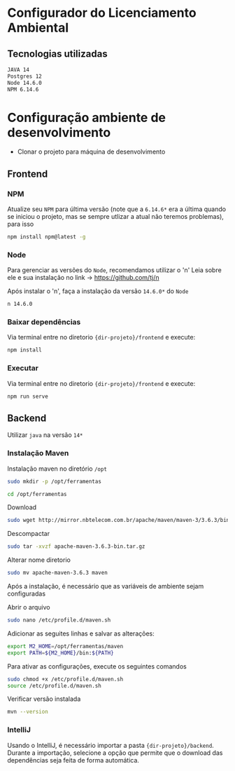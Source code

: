 # Configurador do Licenciamento Ambiental

## Tecnologias utilizadas

```bash
JAVA 14
Postgres 12
Node 14.6.0
NPM 6.14.6
```

# Configuração ambiente de desenvolvimento

- Clonar o projeto para máquina de desenvolvimento


## Frontend
### NPM
Atualize seu `NPM` para última versão (note que a `6.14.6*` era a última quando se iniciou o projeto, mas se sempre utlizar a atual não teremos problemas), para isso
```bash
npm install npm@latest -g
```

### Node
Para gerenciar as versões do `Node`, recomendamos utilizar o 'n'
Leia sobre ele e sua instalação no link -> https://github.com/tj/n

Após instalar o 'n', faça a instalação da versão `14.6.0*` do `Node`
```bash
n 14.6.0
``` 

### Baixar dependências
Via terminal entre no diretorio `{dir-projeto}/frontend` e execute:
```bash
npm install
```

### Executar
Via terminal entre no diretorio `{dir-projeto}/frontend` e execute:
```bash
npm run serve
```


## Backend
Utilizar `java` na versão `14*`

### Instalação Maven

Instalação maven no diretório `/opt`
```bash
sudo mkdir -p /opt/ferramentas
```

```bash
cd /opt/ferramentas
```

Download
```bash
sudo wget http://mirror.nbtelecom.com.br/apache/maven/maven-3/3.6.3/binaries/apache-maven-3.6.3-bin.tar.gz
```

Descompactar
```bash
sudo tar -xvzf apache-maven-3.6.3-bin.tar.gz
```

Alterar nome diretorio
```bash
sudo mv apache-maven-3.6.3 maven
```
Após a instalação, é necessário que as variáveis de ambiente sejam configuradas

Abrir o arquivo
```bash
sudo nano /etc/profile.d/maven.sh
```

Adicionar as seguites linhas e salvar as alterações:
```bash
export M2_HOME=/opt/ferramentas/maven
export PATH=${M2_HOME}/bin:${PATH}
```

Para ativar as configurações, execute os seguintes comandos
```bash
sudo chmod +x /etc/profile.d/maven.sh
source /etc/profile.d/maven.sh
```

Verificar versão instalada
```bash
mvn --version
```

### IntelliJ
Usando o IntelliJ, é necessário importar a pasta `{dir-projeto}/backend`. Durante a importação, selecione a opção que permite que o download das dependências seja feita de forma automática.
